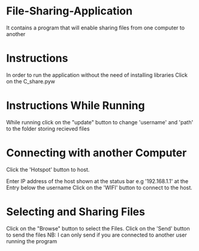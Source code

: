 # File-Sharing-Application
It contains a program that will enable sharing files from one computer to another

# Instructions
In order to run the application without the need of installing libraries Click on the C_share.pyw

# Instructions While Running
While running click on the "update" button to change 'username' and 'path' to the folder storing recieved files

# Connecting with another Computer
Click the 'Hotspot' button to host.

Enter IP address of the host shown at the status bar e.g '192.168.1.1' at the Entry below the username
Click on the 'WIFI' button to connect to the host.

# Selecting and Sharing Files
Click on the "Browse" button to select the Files.
Click on the 'Send' button to send the files 
NB: I can only send if you are connected to another user running the program
